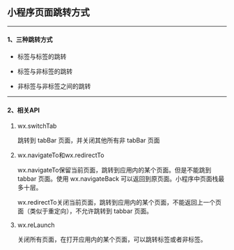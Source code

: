 ## 小程序页面跳转方式

---

#### 1、三种跳转方式

- 标签与标签的跳转

- 标签与非标签的跳转

- 非标签与非标签之间的跳转

---

#### 2、相关API

1. wx.switchTab
   
   跳转到 tabBar 页面，并关闭其他所有非 tabBar 页面

2. wx.navigateTo和wx.redirectTo
   
   wx.navigateTo保留当前页面，跳转到应用内的某个页面。但是不能跳到 tabbar 页面。使用 wx.navigateBack 可以返回到原页面。小程序中页面栈最多十层。
   
   wx.redirectTo关闭当前页面，跳转到应用内的某个页面，不能返回上一个页面（类似于重定向），不允许跳转到 tabbar 页面。

3. wx.reLaunch
   
   关闭所有页面，在打开应用内的某个页面，可以跳转标签或者非标签。
